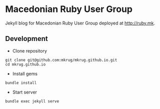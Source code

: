 # Macedonian Ruby User Group

Jekyll blog for Macedonian Ruby User Group deployed at http://ruby.mk.


## Development

- Clone repository

```
git clone git@github.com:mkrug/mkrug.github.io.git
cd mkrug.github.io
```

- Install gems

```
bundle install
```

- Start server

```
bundle exec jekyll serve
```
